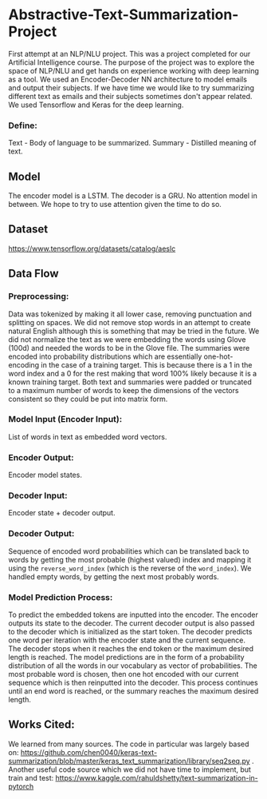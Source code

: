 # Abstractive-Text-Summarization-Project
First attempt at an NLP/NLU project. This was a project completed for our Artificial Intelligence course. The purpose of the project was to explore the space of NLP/NLU and get hands on experience working with deep learning as a tool. We used an Encoder-Decoder NN architecture to model emails and output their subjects. If we have time we would like to try summarizing different text as emails and their subjects sometimes don't appear related. We used Tensorflow and Keras for the deep learning.
### Define:
Text - Body of language to be summarized.
Summary - Distilled meaning of text.

## Model
The encoder model is a LSTM. The decoder is a GRU. No attention model in between. We hope to try to use attention given the time to do so.

## Dataset
https://www.tensorflow.org/datasets/catalog/aeslc

## Data Flow
### Preprocessing:
Data was tokenized by making it all lower case, removing punctuation and splitting on spaces. We did not remove stop words in an attempt to create natural English although this is something that may be tried in the future. We did not normalize the text as we were embedding the words using Glove (100d) and needed the words to be in the Glove file. The summaries were encoded into probability distributions which are essentially one-hot-encoding in the case of a training target. This is because there is a 1 in the word index and a 0 for the rest making that word 100% likely because it is a known training target. Both text and summaries were padded or truncated to a maximum number of words to keep the dimensions of the vectors consistent so they could be put into matrix form.
### Model Input (Encoder Input):
List of words in text as embedded word vectors.
### Encoder Output: 
Encoder model states.
### Decoder Input:
Encoder state + decoder output.
### Decoder Output:
Sequence of encoded word probabilities which can be translated back to words by getting the most probable (highest valued) index and mapping it using the `reverse_word_index` (which is the reverse of the `word_index`). We handled empty words, by getting the next most probably words.
### Model Prediction Process:
To predict the embedded tokens are inputted into the encoder. The encoder outputs its state to the decoder. The current decoder output is also passed to the decoder which is initialized as the start token. The decoder predicts one word per iteration with the encoder state and the current sequence. The decoder stops when it reaches the end token or the maximum desired length is reached. The model predictions are in the form of a probability distribution of all the words in our vocabulary as vector of probabilities. The most probable word is chosen, then one hot encoded with our current sequence which is then reinputted into the decoder. This process continues until an end word is reached, or the summary reaches the maximum desired length.

## Works Cited:
We learned from many sources. The code in particular was largely based on: https://github.com/chen0040/keras-text-summarization/blob/master/keras_text_summarization/library/seq2seq.py .
Another useful code source which we did not have time to implement, but train and test: https://www.kaggle.com/rahuldshetty/text-summarization-in-pytorch
